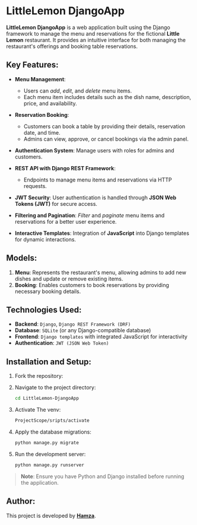 
# **LittleLemon DjangoApp**

**LittleLemon DjangoApp** is a web application built using the Django framework to manage the menu and reservations for the fictional **Little Lemon** restaurant. It provides an intuitive interface for both managing the restaurant's offerings and booking table reservations.

## **Key Features**:

- **Menu Management**:  
  - Users can *add*, *edit*, and *delete* menu items.
  - Each menu item includes details such as the dish name, description, price, and availability.
  
- **Reservation Booking**:  
  - Customers can book a table by providing their details, reservation date, and time.
  - Admins can view, approve, or cancel bookings via the admin panel.

- **Authentication System**: Manage users with roles for admins and customers.
- **REST API with Django REST Framework**:  
  - Endpoints to manage menu items and reservations via HTTP requests.

- **JWT Security**: User authentication is handled through **JSON Web Tokens (JWT)** for secure access.
- **Filtering and Pagination**: *Filter* and *paginate* menu items and reservations for a better user experience.
- **Interactive Templates**: Integration of **JavaScript** into Django templates for dynamic interactions.

## **Models**:

1. **Menu**: Represents the restaurant's menu, allowing admins to add new dishes and update or remove existing items.
2. **Booking**: Enables customers to book reservations by providing necessary booking details.

## **Technologies Used**:

- **Backend**: `Django`, `Django REST Framework (DRF)`
- **Database**: `SQLite` (or any Django-compatible database)
- **Frontend**: `Django templates` with integrated JavaScript for interactivity
- **Authentication**: `JWT (JSON Web Token)`

## **Installation and Setup**:

1. Fork the repository:
   
2. Navigate to the project directory:
   ```bash
   cd LittleLemon-DjangoApp
   ```
3. Activate The venv:
   ```bash
   ProjectScope/sripts/activate
   ```
4. Apply the database migrations:
   ```bash
   python manage.py migrate
   ```
5. Run the development server:
   ```bash
   python manage.py runserver
   ```

> **Note**: Ensure you have Python and Django installed before running the application.

## **Author**:

This project is developed by [**Hamza**](https://github.com/Userphenixe).
